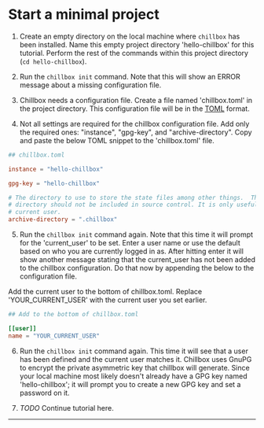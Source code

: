 # Start a minimal project

1. Create an empty directory on the local machine where `chillbox` has been
installed. Name this empty project directory 'hello-chillbox' for this tutorial.
Perform the rest of the commands within this project directory (`cd hello-chillbox`).

2. Run the `chillbox init` command. Note that this will show an ERROR message
   about a missing configuration file.

3. Chillbox needs a configuration file. Create a file named 'chillbox.toml' in the
   project directory. This configuration file will be in the [TOML] format.

4. Not all settings are required for the chillbox configuration file. Add only
   the required ones:  "instance", "gpg-key", and "archive-directory". Copy and
   paste the below TOML snippet to the 'chillbox.toml' file.

```toml
## chillbox.toml

instance = "hello-chillbox"

gpg-key = "hello-chillbox"

# The directory to use to store the state files among other things.  This
# directory should not be included in source control. It is only useful to the
# current user.
archive-directory = ".chillbox"
```

5. Run the `chillbox init` command again. Note that this time it will prompt for
   the 'current_user' to be set. Enter a user name or use the default based on
   who you are currently logged in as. After hitting enter it will show another
   message stating that the current_user has not been added to the chillbox
   configuration. Do that now by appending the below to the configuration file.

Add the current user to the bottom of chillbox.toml. Replace 'YOUR_CURRENT_USER'
with the current user you set earlier.

```toml
## Add to the bottom of chillbox.toml

[[user]]
name = "YOUR_CURRENT_USER"

```

6. Run the `chillbox init` command again. This time it will see that a user has
   been defined and the current user matches it. Chillbox uses GnuPG to encrypt
   the private asymmetric key that chillbox will generate. Since your local
   machine most likely doesn't already have a GPG key named 'hello-chillbox'; it
   will prompt you to create a new GPG key and set a password on it.


7. _TODO_ Continue tutorial here.

---

[TOML]: https://toml.io/en/
